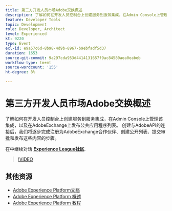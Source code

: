 ```yaml
---
title: 第三方开发人员市场Adobe交换概述
description: 了解如何在开发人员控制台上创建服务到服务集成，在Admin Console上管理该集成，以及在AdobeExchange上发布公共应用程序列表。 创建与AdobeAPI的连接后，我们将逐步完成注册为AdobeExchange合作伙伴、创建公开列表、提交审批和发布这些内容的步骤。
feature: Developer Tools
topic: Development
role: Developer, Architect
level: Experienced
kt: 9220
type: Event
exl-id: e9a57c6d-8b98-4d9b-8967-b9ebfadf5d37
duration: 1653
source-git-commit: 9a297cda953d4414131657f9ac84580aea0eabeb
workflow-type: tm+mt
source-wordcount: '155'
ht-degree: 8%

---
```


# 第三方开发人员市场Adobe交换概述

了解如何在开发人员控制台上创建服务到服务集成，在Admin Console上管理该集成，以及在AdobeExchange上发布公共应用程序列表。 创建与AdobeAPI的连接后，我们将逐步完成注册为AdobeExchange合作伙伴、创建公开列表、提交审批和发布这些内容的步骤。

在中继续对话 **[Experience League社区](https://adobe.ly/3ooiltm)**.

>[!VIDEO](https://video.tv.adobe.com/v/337841/?quality=12&learn=on&hidetitle=true)

## 其他资源

- [Adobe Experience Platform文档](https://experienceleague.adobe.com/docs/experience-platform.html)
- [Adobe Experience Platform 概述](https://experienceleague.adobe.com/docs/experience-platform/landing/home.html?lang=zh-Hans)
- [Adobe Experience Platform 教程](https://experienceleague.adobe.com/docs/platform-learn/tutorials/overview.html?lang=en)
